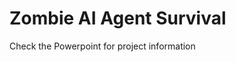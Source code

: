 <!DOCTYPE html>
<html>
<body>
    <h1>Zombie AI Agent Survival</h1>
    <p> Check the Powerpoint for project information<p>
</body>
</html>
